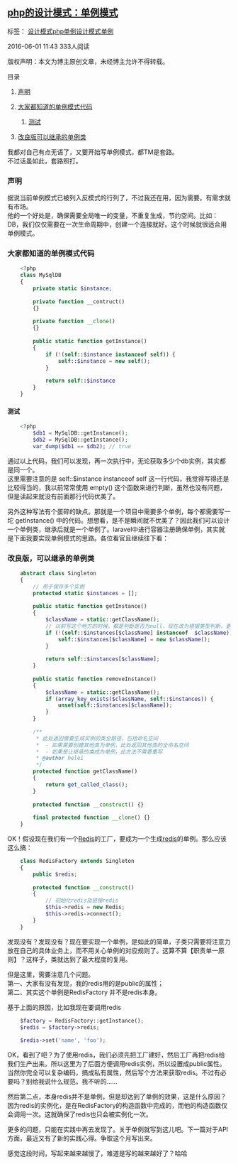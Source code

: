 ## [php的设计模式：单例模式][0]

 标签： [设计模式][1][php单例设计模式][2][单例][3]

 2016-06-01 11:43  333人阅读  

版权声明：本文为博主原创文章，未经博主允许不得转载。

 目录

1. [声明][9]
1. [大家都知道的单例模式代码][10]
     1. [测试][11]

1. [改良版可以继承的单例类][12]

我都对自己有点无语了，又要开始写单例模式，都TM是套路。   
不过话虽如此，套路照打。

### 声明

据说当前单例模式已被列入反模式的行列了，不过我还在用，因为需要。有需求就有市场。   
他的一个好处是，确保需要全局唯一的变量，不重复生成，节约空间。比如：DB，我们仅仅需要在一次生命周期中，创建一个连接就好。这个时候就很适合用单例模式。

### 大家都知道的单例模式代码

```php
    <?php
    class MySqlDB
    {
        private static $instance;
    
        private function __contruct()
        {}
    
        private function __clone()
        {}
    
        public static function getInstance()
        {
            if (!(self::$instance instanceof self)) {
                self::$instance = new self();
            }
    
            return self::$instance
        }
    }
```

#### 测试

```php
    <?php
        $db1 = MySqlDB::getInstance();
        $db2 = MySqlDB::getInstance();
        var_dump($db1 == $db2); // true
```

通过以上代码，我们可以发现，再一次执行中，无论获取多少个db实例，其实都是同一个。   
这里需要注意的是 self::$instance instanceof self 这一行代码，我觉得写得还是比较得当的，我以前常常使用 empty() 这个函数来进行判断，虽然也没有问题，但是读起来就没有前面那行代码优美了。

另外这种写法有个蛋碎的缺点。那就是一个项目中需要多个单例，每个都需要写一坨 getInstance() 中的代码。想想看，是不是瞬间就不优美了？因此我们可以设计一个单例类，继承后就是一个单例了。laravel中进行容器注册确保单例，其实就是下面我要实现单例模式的思路。各位看官且继续往下看：

### 改良版，可以继承的单例类

```php
    abstract class Singleton
    {
        // 用于保存多个实例
        protected static $instances = [];
    
        public static function getInstance()
        {
            $className = static::getClassName();
            // 以前写这个地方的时候，都是判断是否为null，现在改为根据类型判断，更加严谨
            if (!(self::$instances[$className] instanceof  $className)) {
                self::$instances[$className] = new $className();
            }
    
            return self::$instances[$className];
        }
    
        public static function removeInstance()
        {
            $className = static::getClassName();
            if (array_key_exists($className, self::$instances)) {
                unset(self::$instances[$className]);
            }
        }
    
        /**
         * 此处返回需要生成实例的类全路径，包括命名空间
         *  - 如果需要创建其他类为单例，此处返回其他类的全命名空间
         *  - 如果是让继承的类成为单例，此方法不需要重写
         * @author helei
         */
        protected function getClassName()
        {
            return get_called_class();
        }
    
        protected function __construct() {}
    
        final protected function __clone() {}
    }
```

OK！假设现在我们有一个[Redis][13]的工厂，要成为一个生成[redis][13]的单例。那么应该这么搞：

```php
    class RedisFactory extends Singleton
    {
        public $redis;
    
        protected function __construct()
        {
            // 初始化redis及链接redis
            $this->redis = new Redis;
            $this->redis->connect();
        }
    }
```

发现没有？发现没有？现在要实现一个单例，是如此的简单，子类只需要将注意力放在自己的具体业务上，而不用关心单例的对应规则了。这算不算【职责单一原则】？这样子，类就达到了最大程度的复用。

但是这里，需要注意几个问题。   
第一、大家有没有发现，我的redis用的是public的属性；   
第二、其实这个单例是RedisFactory 并不是redis本身。

基于上面的原因，比如我现在要调用redis

```php
    $factory = RedisFactory::getInstance();
    $redis = $factory->redis;
    
    $redis->set('name', 'foo');
```

OK，看到了吧？为了使用redis，我们必须先把工厂建好，然后工厂再把redis给我们生产出来。所以这里为了后面方便调用redis实例，所以设置成public属性。当然你完全可以复杂编码，搞成私有属性，然后写个方法来获取redis。不过有必要吗？别给我说什么规范。我不听的……

然后第二点，本身redis并不是单例，但是却达到了单例的效果，这是什么原因？   
因为redis的实例化，是在RedisFactory的构造函数中完成的，而他的构造函数仅会调用一次。这就确保了redis也只会被实例化一次。

更多的问题，只能在实践中再去发现了。关于单例就写到这儿吧。下一篇对于API方面，最近又有了新的实践心得。争取这个月写出来。

感觉这段时间，写起来越来越慢了，难道是写的越来越好了？哈哈

[0]: /hel12he/article/details/51492448
[1]: http://www.csdn.net/tag/%e8%ae%be%e8%ae%a1%e6%a8%a1%e5%bc%8f
[2]: http://www.csdn.net/tag/php%e5%8d%95%e4%be%8b%e8%ae%be%e8%ae%a1%e6%a8%a1%e5%bc%8f
[3]: http://www.csdn.net/tag/%e5%8d%95%e4%be%8b
[8]: #
[9]: #t0
[10]: #t1
[11]: #t2
[12]: #t3
[13]: http://lib.csdn.net/base/redis